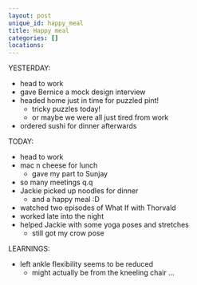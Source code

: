 ```yaml
---
layout: post
unique_id: happy_meal
title: Happy meal
categories: []
locations: 
---
```


YESTERDAY:
* head to work
* gave Bernice a mock design interview
* headed home just in time for puzzled pint!
  * tricky puzzles today!
  * or maybe we were all just tired from work
* ordered sushi for dinner afterwards

TODAY:
* head to work
* mac n cheese for lunch
  * gave my part to Sunjay
* so many meetings q.q
* Jackie picked up noodles for dinner
  * and a happy meal :D
* watched two episodes of What If with Thorvald
* worked late into the night
* helped Jackie with some yoga poses and stretches
  * still got my crow pose

LEARNINGS:
* left ankle flexibility seems to be reduced
  * might actually be from the kneeling chair ...
